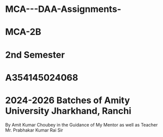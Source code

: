 # MCA---DAA-Assignments-
# MCA-2B 
# 2nd Semester
# A354145024068
# 2024-2026 Batches of Amity University Jharkhand, Ranchi


By Amit Kumar Choubey in the Guidance of My Mentor as well as Teacher Mr. Prabhakar Kumar Rai Sir 
